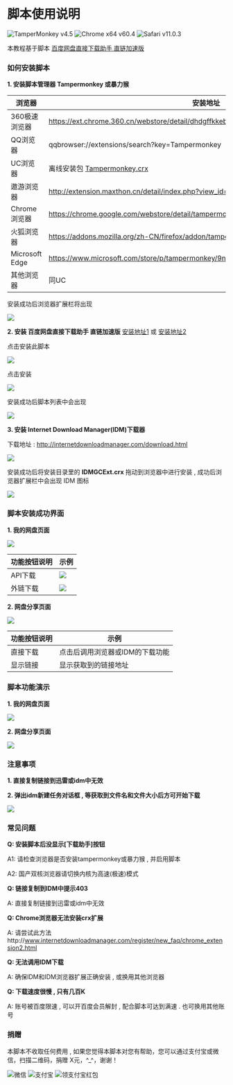 # 脚本使用说明
![TamperMonkey v4.5](https://img.shields.io/badge/TamperMonkey-v4.8-brightgreen.svg) ![Chrome x64 v60.4](https://img.shields.io/badge/Chrome%20x64-v73.0-brightgreen.svg) ![Safari v11.0.3](https://img.shields.io/badge/Safari%20-v12.0-brightgreen.svg)

本教程基于脚本 [百度网盘直接下载助手 直链加速版](https://greasyfork.org/zh-CN/scripts/39504)

### 如何安装脚本
**1. 安装脚本管理器 Tampermonkey 或暴力猴**

|  浏览器 |  安装地址 |
| ------------ | ------------ |
|  360极速浏览器 |  https://ext.chrome.360.cn/webstore/detail/dhdgffkkebhmkfjojejmpbldmpobfkfo |
|  QQ浏览器 |  qqbrowser://extensions/search?key=Tampermonkey |
|  UC浏览器 |  离线安装包 [Tampermonkey.crx](https://open-1252026789.cos.ap-beijing.myqcloud.com/Tampermonkey.crx?q-sign-algorithm=sha1&q-ak=AKID5vs71lFeyZfPygxk2FKr00awLkM2CtH9&q-sign-time=1552783829;1552785629&q-key-time=1552783829;1552785629&q-header-list=&q-url-param-list=&q-signature=f6af0eeaa1aec2eeb91ec733010f3a55f945876d&x-cos-security-token=4ea51c804f012501a972cdb19e18a2f6560452af10001) |
|  遨游浏览器 |  http://extension.maxthon.cn/detail/index.php?view_id=1680&category_id=10 |
|  Chrome浏览器 |  https://chrome.google.com/webstore/detail/tampermonkey/dhdgffkkebhmkfjojejmpbldmpobfkfo |
|  火狐浏览器 |  https://addons.mozilla.org/zh-CN/firefox/addon/tampermonkey/ |
|  Microsoft Edge |  https://www.microsoft.com/store/p/tampermonkey/9nblggh5162s |
|  其他浏览器 |  同UC |

安装成功后浏览器扩展栏将出现

![](http://ww1.sinaimg.cn/large/4db689e3ly1g15iix9j24j20qf0130sq.jpg)

**2. 安装 百度网盘直接下载助手 直链加速版**
[安装地址1](https://greasyfork.org/zh-CN/scripts/39504) 或 [安装地址2](https://openuserjs.org/scripts/syhyz1990/%E7%99%BE%E5%BA%A6%E7%BD%91%E7%9B%98%E7%9B%B4%E6%8E%A5%E4%B8%8B%E8%BD%BD%E5%8A%A9%E6%89%8B_%E7%9B%B4%E9%93%BE%E5%8A%A0%E9%80%9F%E7%89%88)

点击安装此脚本

![](http://ww1.sinaimg.cn/large/4db689e3ly1g15isj5ld3j20pf0ddju4.jpg)

点击安装

![](http://ww1.sinaimg.cn/large/4db689e3ly1g15ixn2kexj20qs0di0wg.jpg)

安装成功后脚本列表中会出现

![](http://ww1.sinaimg.cn/large/4db689e3ly1g15iwtanyxj20yx01g3ym.jpg)

**3. 安装 Internet Download Manager(IDM)下载器**

下载地址 : http://internetdownloadmanager.com/download.html

![](http://ww1.sinaimg.cn/large/4db689e3ly1g15jfiw03yj20p80ej3zq.jpg)

安装成功后将安装目录里的 **IDMGCExt.crx** 拖动到浏览器中进行安装 , 成功后浏览器扩展栏中会出现 IDM 图标

![](http://ww1.sinaimg.cn/large/4db689e3ly1g15j5c5mg4j20p0013t8p.jpg)


### 脚本安装成功界面

**1. 我的网盘页面**

![](http://ww1.sinaimg.cn/large/4db689e3ly1g15j96ogr7j211y0gcwgw.jpg)

|  功能按钮说明 |  示例 |
| ------------ | ------------ |
|  API下载 |  ![](http://ww1.sinaimg.cn/large/4db689e3ly1g15jnpa1s8j20ku061aar.jpg) |
|  外链下载 |  ![](http://ww1.sinaimg.cn/large/4db689e3ly1g15jqtg41wj20ko059t94.jpg) |

**2. 网盘分享页面**

![](http://ww1.sinaimg.cn/large/4db689e3ly1g15jd6ghowj211y0gcta2.jpg)

|  功能按钮说明 |  示例 |
| ------------ | ------------ |
|  直接下载 |  点击后调用浏览器或IDM的下载功能 |
|  显示链接 |  显示获取到的链接地址 |

### 脚本功能演示

**1. 我的网盘页面**

![](http://ww1.sinaimg.cn/large/4db689e3ly1g15k4dcp6yg20zg0gce81.gif)

**2. 网盘分享页面**

![](http://ww1.sinaimg.cn/large/4db689e3ly1g15ka0b327g20zg0gce6t.gif)

### 注意事项

**1. 直接复制链接到迅雷或idm中无效**

**2. 弹出idm新建任务对话框 , 等获取到文件名和文件大小后方可开始下载**

![](http://ww1.sinaimg.cn/large/4db689e3ly1g15kiwmrnfj20g006lgm5.jpg)


### 常见问题

**Q: 安装脚本后没显示[下载助手]按钮**

A1: 请检查浏览器是否安装tampermonkey或暴力猴 , 并启用脚本

A2: 国产双核浏览器请切换内核为高速(极速)模式

**Q: 链接复制到IDM中提示403**

A: 直接复制链接到迅雷或idm中无效

**Q: Chrome浏览器无法安装crx扩展**

A: 请尝试此方法http://www.internetdownloadmanager.com/register/new_faq/chrome_extension2.html

**Q: 无法调用IDM下载**

A: 确保IDM和IDM浏览器扩展正确安装 , 或换用其他浏览器

**Q: 下载速度很慢 , 只有几百K**

A: 账号被百度限速 , 可以开百度会员解封 , 配合脚本可达到满速 . 也可换用其他账号

### 捐赠
本脚本不收取任何费用 , 如果您觉得本脚本对您有帮助，您可以通过支付宝或微信，扫描二维码，捐赠 X元，^_^，谢谢！

 ![微信](https://ww1.sinaimg.cn/large/4db689e3ly1g0ae1ogfjbj205k05yjrl.jpg) ![支付宝](https://ww1.sinaimg.cn/large/4db689e3ly1g0ae1oc3o4j205k05yweg.jpg) ![领支付宝红包](https://ww1.sinaimg.cn/large/4db689e3ly1g1aj9cf6wuj205k05ymxi.jpg)
